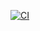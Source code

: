 [![CI](https://github.com/pininduwk/fake-news-detection-/actions/workflows/blank.yml/badge.svg)](https://github.com/pininduwk/fake-news-detection-/actions/workflows/blank.yml)
